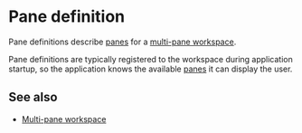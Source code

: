# Pane definition

Pane definitions describe [panes](def://) for a [multi-pane workspace](def://). 

Pane definitions are typically registered to the workspace during application startup,
so the application knows the available [panes](def://) it can display the user.

## See also

- [Multi-pane workspace](guide://)